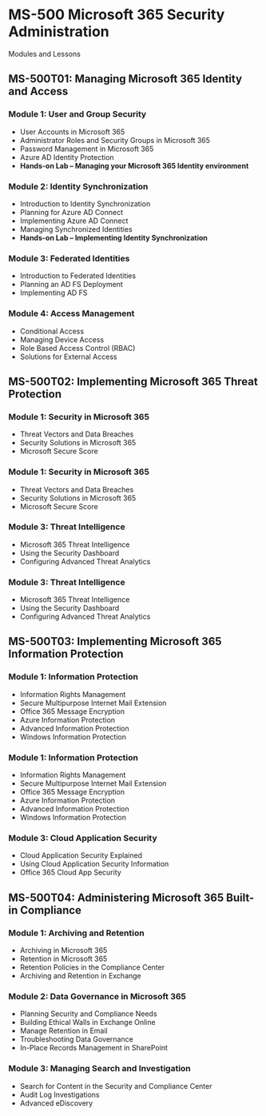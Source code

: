 # MS-500 Microsoft 365 Security Administration

Modules and Lessons

## MS-500T01: Managing Microsoft 365 Identity and Access

### Module 1: User and Group Security

* User Accounts in Microsoft 365 
* Administrator Roles and Security Groups in Microsoft 365 
* Password Management in Microsoft 365 
* Azure AD Identity Protection
* __Hands-on Lab – Managing your Microsoft 365 Identity environment__

### Module 2: Identity Synchronization

* Introduction to Identity Synchronization 
* Planning for Azure AD Connect 
* Implementing Azure AD Connect 
* Managing Synchronized Identities
* __Hands-on Lab – Implementing Identity Synchronization__

### Module 3: Federated Identities

* Introduction to Federated Identities 
* Planning an AD FS Deployment
* Implementing AD FS

### Module 4: Access Management

* Conditional Access 
* Managing Device Access 
* Role Based Access Control (RBAC) 
* Solutions for External Access

## MS-500T02: Implementing Microsoft 365 Threat Protection

### Module 1: Security in Microsoft 365

* Threat Vectors and Data Breaches
* Security Solutions in Microsoft 365
* Microsoft Secure Score

### Module 1: Security in Microsoft 365

* Threat Vectors and Data Breaches
* Security Solutions in Microsoft 365
* Microsoft Secure Score

### Module 3: Threat Intelligence

* Microsoft 365 Threat Intelligence
* Using the Security Dashboard
* Configuring Advanced Threat Analytics

### Module 3: Threat Intelligence

* Microsoft 365 Threat Intelligence
* Using the Security Dashboard
* Configuring Advanced Threat Analytics

## MS-500T03: Implementing Microsoft 365 Information Protection

### Module 1: Information Protection

* Information Rights Management 
* Secure Multipurpose Internet Mail Extension 
* Office 365 Message Encryption
* Azure Information Protection
* Advanced Information Protection
* Windows Information Protection

### Module 1: Information Protection

* Information Rights Management 
* Secure Multipurpose Internet Mail Extension 
* Office 365 Message Encryption
* Azure Information Protection
* Advanced Information Protection
* Windows Information Protection

### Module 3: Cloud Application Security

* Cloud Application Security Explained
* Using Cloud Application Security Information 
* Office 365 Cloud App Security

## MS-500T04: Administering Microsoft 365 Built-in Compliance

### Module 1: Archiving and Retention

* Archiving in Microsoft 365
* Retention in Microsoft 365
* Retention Policies in the Compliance Center
* Archiving and Retention in Exchange

### Module 2: Data Governance in Microsoft 365

* Planning Security and Compliance Needs
* Building Ethical Walls in Exchange Online
* Manage Retention in Email
* Troubleshooting Data Governance
* In-Place Records Management in SharePoint

### Module 3: Managing Search and Investigation

* Search for Content in the Security and Compliance Center
* Audit Log Investigations
* Advanced eDiscovery
